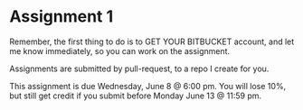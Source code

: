 Assignment 1
===

Remember, the first thing to do is to GET YOUR BITBUCKET account, and let me know immediately, so you can work on the assignment. 

Assignments are submitted by pull-request, to a repo I create for you.

This assignment is due Wednesday, June 8 @ 6:00 pm. You will lose 10%, but still get credit if you submit before Monday June 13 @ 11:59 pm.